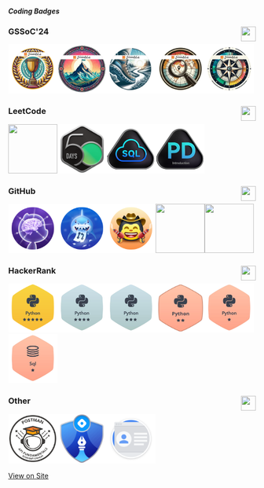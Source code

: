 ##### Coding Badges

### GSSoC'24  <img height=30px width=30px align='right' src='https://user-images.githubusercontent.com/63473496/153487849-4f094c16-d21c-463e-9971-98a8af7ba372.png'>
<img height=100px width=100px src='Badges/5.png'><img height=100px width=100px src='Badges/4.png'><img height=100px width=100px src='Badges/3.png'><img height=100px width=100px src='Badges/2.png'><img height=100px width=100px src='Badges/1.png'>

### LeetCode <img height=30px width=30px align='right' src='https://upload.wikimedia.org/wikipedia/commons/8/8e/LeetCode_Logo_1.png'>
<img height=100px width=100px src='https://assets.leetcode.com/users/images/99b27168-c5ca-420d-9453-42479b203462_1705823606.379844.png'><img height=100px width=100px src='Badges/leetcode-2024-50-lg.png'><img height=100px width=100px src='Badges/leetcode_SQL.png'><img height=100px width=100px src='Badges/leetcode-Introduction_to_Pandas_Badge.png'>

### GitHub <img height=30px width=30px align='right' src='https://upload.wikimedia.org/wikipedia/commons/thumb/a/ae/Github-desktop-logo-symbol.svg/2048px-Github-desktop-logo-symbol.svg.png'>
<img height=100px width=100px src='Badges/galaxy-brain-default.png'><img height=100px width=100px src='Badges/github-pull-shark.png'><img height=100px width=100px src='Badges/github-quickdraw.png'><img height=100px width=100px src='https://camo.githubusercontent.com/2ae0861e97bfba2d3250ceb7db103356b3b35161e273d48120199382d6eac03a/68747470733a2f2f6769746875622e6769746875626173736574732e636f6d2f696d616765732f6d6f64756c65732f70726f66696c652f616368696576656d656e74732f706169722d65787472616f7264696e616972652d64656661756c742e706e67'><img height=100px width=100px src='https://camo.githubusercontent.com/fa502cbbea2456c51ccfd7377262440ebf555b89b31806c52ca7cb54fba07bb5/68747470733a2f2f6769746875622e6769746875626173736574732e636f6d2f696d616765732f6d6f64756c65732f70726f66696c652f616368696576656d656e74732f796f6c6f2d64656661756c742e706e67'>

### HackerRank <img height=30px width=30px align='right' src='https://cdn4.iconfinder.com/data/icons/logos-and-brands/512/160_Hackerrank_logo_logos-512.png'>
<img height=100px width=100px src='Badges/hackerrank_python_5.png'><img height=100px width=100px src='Badges/hackerrank_python_4.png'><img height=100px width=100px src='Badges/python_3star_hackerrank.png'><img height=100px width=100px src='Badges/hacherrank_python.png'><img height=100px width=100px src='Badges/hackerrank_python_1.png'><img height=100px width=100px src='Badges/hackerrank_sql1.png'>

### Other <img height=30px width=30px align='right' src='https://cdn-icons-png.flaticon.com/512/711/711284.png'>
<img height=100px width=100px src='Badges/Postman White.png'><img height=100px width=100px src='Badges/self_starter_hashnode.png'><img height=100px width=100px src='Badges/gdev-created_profile.svg'>

<!--
# Badges on the way
<img height=100px width=100px src='https://camo.githubusercontent.com/2707c37fdc92995dbe3f3c0c4420caf856000dd08c4e09e867845cb620bdf87d/68747470733a2f2f6769746875622e6769746875626173736574732e636f6d2f696d616765732f6d6f64756c65732f70726f66696c652f616368696576656d656e74732f67616c6178792d627261696e2d64656661756c742e706e67'><img height=100px width=100px src='https://camo.githubusercontent.com/a8c9e62c43e6d2b3015763decd6dbd168c48159a9f85dc91be655084b176ed86/68747470733a2f2f6769746875622e6769746875626173736574732e636f6d2f696d616765732f6d6f64756c65732f70726f66696c652f616368696576656d656e74732f7374617273747275636b2d64656661756c742e706e67'><img height=100px width=100px src='https://camo.githubusercontent.com/30ea73e658b66ea9e9599443837ec96559ae76d64e031414996157e311e3f72e/68747470733a2f2f6769746875622e6769746875626173736574732e636f6d2f696d616765732f6d6f64756c65732f70726f66696c652f616368696576656d656e74732f6172637469632d636f64652d7661756c742d636f6e7472696275746f722d64656661756c742e706e67'><img height=100px width=100px src='https://camo.githubusercontent.com/52a384459bb0ad9ad0093f9070a14c84ef0d4b5b1372f00a3b9ef98f607071d7/68747470733a2f2f6769746875622e6769746875626173736574732e636f6d2f696d616765732f6d6f64756c65732f70726f66696c652f616368696576656d656e74732f6d6172732d323032302d636f6e7472696275746f722d64656661756c742e706e67'><img height=100px width=100px src='https://camo.githubusercontent.com/377db1e303a8ed9960613167f01ee9134373e51aaedecdeebf667a31527b6763/68747470733a2f2f6769746875622e6769746875626173736574732e636f6d2f696d616765732f6d6f64756c65732f70726f66696c652f616368696576656d656e74732f68656172742d6f6e2d796f75722d736c656576652d64656661756c742e706e67'>
-->
[View on Site](https://github.com/multiverseweb/Badges/)
